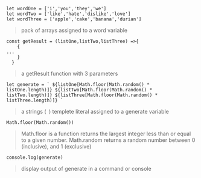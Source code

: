 ```
let wordOne = ['i','you','they','we']
let wordTwo = ['like','hate','dislike','love']
let wordThree = ['apple','cake','banana','durian']
```

> pack of arrays assigned to a word variable

```
const getResult = (listOne,listTwo,listThree) =>{
    {
...
    }
  }
```

> a getResult function with 3 parameters

```
let generate = ` ${listOne[Math.floor(Math.random() * listOne.length)]} ${listTwo[Math.floor(Math.random() * listTwo.length)]} ${listThree[Math.floor(Math.random() * listThree.length)]} `
```
> a strings (` `) templete literal assigned to a generate variable

```
Math.floor(Math.random())
```
> Math.floor is a function returns the largest integer less than or equal to a given number.
> Math.random returns a random number between 0 (inclusive),  and 1 (exclusive)

```
console.log(generate)
```
> display output of generate in a command or console
